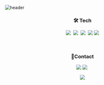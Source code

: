 ![header](https://capsule-render.vercel.app/api?type=waving&color=auto&height=250&section=header&text=yangwonhee&fontAlignY=40&desc=DataScientist&descSize=30&descAlignY=60&animation=fadeIn&fontSize=70)

<!-- <h3 align="center">🇰🇷</h3> -->

<h3 align="center">🛠 Tech</h3>

<!-- <p align="center"> now studying </p> -->

<!-- <p align="center">
  <img src="https://img.shields.io/badge/bioinformatics-9cf?style=flat-roundsquare"/></a>
<br> -->

<p align="center">
  <img src="https://img.shields.io/badge/Python-3776AB?style=for-the-badge&logo=python&logoColor=white"/></a>&nbsp 
  <img src="https://img.shields.io/badge/R-276DC3?style=for-the-badge&logo=r&logoColor=white"/></a>&nbsp
  <img src="https://img.shields.io/badge/TensorFlow-FF6F00?style=for-the-badge&logo=tensorflow&logoColor=white"/></a>&nbsp
  <img src="https://img.shields.io/badge/Linux_Mint-87CF3E?style=for-the-badge&logo=linux-mint&logoColor=white"></a>
  <img src="https://img.shields.io/badge/GitHub-100000?style=for-the-badge&logo=github&logoColor=white"></a>
  <br>
  <br>
  <br>

<h3 align="center">📱Contact</h3>
<p align="center">
  <a href="https://yangwonhee.github.io/"><img src="https://img.shields.io/badge/website-000000?style=for-the-badge&logo=About.me&logoColor=white"/></a>
  <a href="yangwonhee1117@gmail.com"><img src="https://img.shields.io/badge/Gmail-D14836?style=for-the-badge&logo=gmail&logoColor=white"/></a>&nbsp
<br>

<!-- <p align="center">
    <img src="https://hits.seeyoufarm.com/api/count/incr/badge.svg?url=https%3A%2F%2Fgithub.com%2Fyangwonhee&count_bg=%2380B1C2&title_bg=%23626262&icon=&icon_color=%23E7E7E7&title=hits&edge_flat=true"/></a>
</p> -->

<p align="center">
  <img
    src = "http://mazassumnida.wtf/api/v2/generate_badge?boj=codult">
</p>

<br>

<!-- 
<p align="center">
    <img
        src = "https://github-readme-stats.vercel.app/api?username=yangwonhee&theme=swift&show_icons=true">
</p> -->

<!-- <p align="center">
    <img
        src = "https://github-readme-stats.vercel.app/api/top-langs/?username=yangwonhee&layout=compact">
</p> -->

<!-- ![footer](https://capsule-render.vercel.app/api?type=waving&color=auto&height=200&section=footer&text=&fontSize=90) -->
